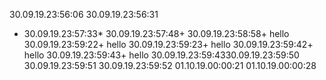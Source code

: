 30.09.19.23:56:06
30.09.19.23:56:31
* 30.09.19.23:57:33* 30.09.19.23:57:48+ 30.09.19.23:58:58+ hello 30.09.19.23:59:22+ hello 30.09.19.23:59:23+ hello 30.09.19.23:59:42+ hello 30.09.19.23:59:43+ hello 30.09.19.23:59:4330.09.19.23:59:50
30.09.19.23:59:51
30.09.19.23:59:52
01.10.19.00:00:21
01.10.19.00:00:28
